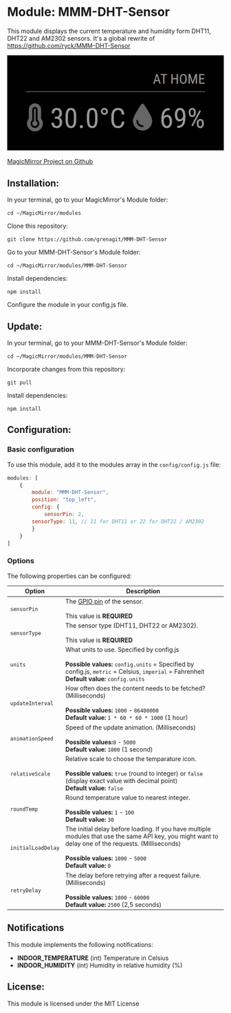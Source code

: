 # Module: MMM-DHT-Sensor
This module displays the current temperature and humidity form DHT11, DHT22 and AM2302 sensors. It's a global rewrite of https://github.com/ryck/MMM-DHT-Sensor

![](MMM-DHT-Sensor_screenshot.png)

[MagicMirror Project on Github](https://github.com/MichMich/MagicMirror)

## Installation:

In your terminal, go to your MagicMirror's Module folder:
```shell
cd ~/MagicMirror/modules
```

Clone this repository:
```shell
git clone https://github.com/grenagit/MMM-DHT-Sensor
```

Go to your MMM-DHT-Sensor's Module folder:
```shell
cd ~/MagicMirror/modules/MMM-DHT-Sensor
```

Install dependencies:
```shell
npm install
```

Configure the module in your config.js file.

## Update:

In your terminal, go to your MMM-DHT-Sensor's Module folder:
```shell
cd ~/MagicMirror/modules/MMM-DHT-Sensor
```

Incorporate changes from this repository:
```shell
git pull
```

Install dependencies:
```shell
npm install
```

## Configuration:

### Basic configuration

To use this module, add it to the modules array in the `config/config.js` file:
```javascript
modules: [
	{
		module: "MMM-DHT-Sensor",
		position: "top_left",
		config: {
			sensorPin: 2,
    	sensorType: 11, // 11 for DHT11 or 22 for DHT22 / AM2302
		}
	}
]
```

### Options

The following properties can be configured:

| Option                       | Description
| ---------------------------- | -----------
| `sensorPin`                  | The [GPIO pin](https://pinout.xyz/) of the sensor. <br><br> This value is **REQUIRED**
| `sensorType`                 | The sensor type (DHT11, DHT22 or AM2302).<br><br> This value is **REQUIRED**
| `units`                      | What units to use. Specified by config.js <br><br> **Possible values:** `config.units` = Specified by config.js, `metric` = Celsius, `imperial` = Fahrenheit <br> **Default value:** `config.units`
| `updateInterval`             | How often does the content needs to be fetched? (Milliseconds) <br><br> **Possible values:** `1000` - `86400000` <br> **Default value:** `1 * 60 * 60 * 1000` (1 hour)
| `animationSpeed`             | Speed of the update animation. (Milliseconds) <br><br> **Possible values:**`0` - `5000` <br> **Default value:** `1000` (1 second)
| `relativeScale`              | Relative scale to choose the temparature icon. <br><br> **Possible values:** `true` (round to integer) or `false` (display exact value with decimal point) <br> **Default value:** `false`
| `roundTemp`                  | Round temperature value to nearest integer. <br><br> **Possible values:** `1` - `100` <br> **Default value:** `30`
| `initialLoadDelay`           | The initial delay before loading. If you have multiple modules that use the same API key, you might want to delay one of the requests. (Milliseconds) <br><br> **Possible values:** `1000` - `5000` <br> **Default value:**  `0`
| `retryDelay`                 | The delay before retrying after a request failure. (Milliseconds) <br><br> **Possible values:** `1000` - `60000` <br> **Default value:**  `2500` (2,5 seconds)                                                                                                                                       |

## Notifications

This module implements the following notifications:

- **INDOOR_TEMPERATURE** (int) Temperature in Celsius
- **INDOOR_HUMIDITY** (int) Humidity in relative humidity (%)

## License:

This module is licensed under the MIT License
